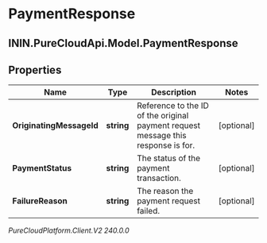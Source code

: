 # PaymentResponse

## ININ.PureCloudApi.Model.PaymentResponse

## Properties

|Name | Type | Description | Notes|
|------------ | ------------- | ------------- | -------------|
| **OriginatingMessageId** | **string** | Reference to the ID of the original payment request message this response is for. | [optional] |
| **PaymentStatus** | **string** | The status of the payment transaction. | [optional] |
| **FailureReason** | **string** | The reason the payment request failed. | [optional] |



_PureCloudPlatform.Client.V2 240.0.0_
